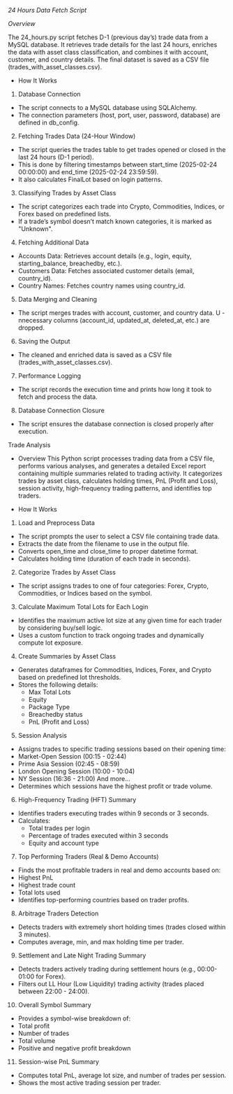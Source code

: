 *24 Hours Data Fetch Script*

*Overview*

The 24_hours.py script fetches D-1 (previous day’s) trade data from a MySQL database. It retrieves trade details for the last 24 hours, enriches the data with asset class classification, and combines it with account, customer, and country details. The final dataset is saved as a CSV file (trades_with_asset_classes.csv).

- How It Works
1. Database Connection
 - The script connects to a MySQL database using SQLAlchemy.
 - The connection parameters (host, port, user, password, database) are defined in db_config.
2. Fetching Trades Data (24-Hour Window)
 - The script queries the trades table to get trades opened or closed in the last 24 hours (D-1 period).
 - This is done by filtering timestamps between start_time (2025-02-24 00:00:00) and end_time (2025-02-24 23:59:59).
 - It also calculates FinalLot based on login patterns.
3. Classifying Trades by Asset Class
 - The script categorizes each trade into Crypto, Commodities, Indices, or Forex based on predefined lists.
 - If a trade’s symbol doesn’t match known categories, it is marked as "Unknown".
4. Fetching Additional Data
 - Accounts Data: Retrieves account details (e.g., login, equity, starting_balance, breachedby, etc.).
 - Customers Data: Fetches associated customer details (email, country_id).
 - Country Names: Fetches country names using country_id.
5. Data Merging and Cleaning
 - The script merges trades with account, customer, and country data.
U - nnecessary columns (account_id, updated_at, deleted_at, etc.) are dropped.
6. Saving the Output
 - The cleaned and enriched data is saved as a CSV file (trades_with_asset_classes.csv).
7. Performance Logging
 - The script records the execution time and prints how long it took to fetch and process the data.
8. Database Connection Closure
 - The script ensures the database connection is closed properly after execution.

Trade Analysis
- Overview
This Python script processes trading data from a CSV file, performs various analyses, and generates a detailed Excel report containing multiple summaries related to trading activity. It categorizes trades by asset class, calculates holding times, PnL (Profit and Loss), session activity, high-frequency trading patterns, and identifies top traders.

- How It Works
1. Load and Preprocess Data
- The script prompts the user to select a CSV file containing trade data.
- Extracts the date from the filename to use in the output file.
- Converts open_time and close_time to proper datetime format.
- Calculates holding time (duration of each trade in seconds).
2. Categorize Trades by Asset Class
- The script assigns trades to one of four categories: Forex, Crypto, Commodities, or Indices based on the symbol.
3. Calculate Maximum Total Lots for Each Login
- Identifies the maximum active lot size at any given time for each trader by considering buy/sell logic.
- Uses a custom function to track ongoing trades and dynamically compute lot exposure.
4. Create Summaries by Asset Class
- Generates dataframes for Commodities, Indices, Forex, and Crypto based on predefined lot thresholds.
- Stores the following details:
   - Max Total Lots
   - Equity
   - Package Type
   - Breachedby status
   - PnL (Profit and Loss)
5. Session Analysis
- Assigns trades to specific trading sessions based on their opening time:
- Market-Open Session (00:15 - 02:44)
- Prime Asia Session (02:45 - 08:59)
- London Opening Session (10:00 - 10:04)
- NY Session (16:36 - 21:00)
And more...
- Determines which sessions have the highest profit or trade volume.
6. High-Frequency Trading (HFT) Summary
- Identifies traders executing trades within 9 seconds or 3 seconds.
- Calculates:
   - Total trades per login
   - Percentage of trades executed within 3 seconds
   - Equity and account type
7. Top Performing Traders (Real & Demo Accounts)
- Finds the most profitable traders in real and demo accounts based on:
- Highest PnL
- Highest trade count
- Total lots used
- Identifies top-performing countries based on trader profits.
8. Arbitrage Traders Detection
- Detects traders with extremely short holding times (trades closed within 3 minutes).
- Computes average, min, and max holding time per trader.
9. Settlement and Late Night Trading Summary
- Detects traders actively trading during settlement hours (e.g., 00:00-01:00 for Forex).
- Filters out LL Hour (Low Liquidity) trading activity (trades placed between 22:00 - 24:00).
10. Overall Symbol Summary
- Provides a symbol-wise breakdown of:
- Total profit
- Number of trades
- Total volume
- Positive and negative profit breakdown
11. Session-wise PnL Summary
- Computes total PnL, average lot size, and number of trades per session.
- Shows the most active trading session per trader.


